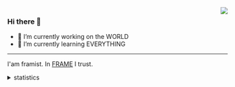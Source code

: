 <img align="right" src="http://github-profile-summary-cards.vercel.app/api/cards/stats?username=framist&theme=nord_bright&" />


### Hi there 👋


- 🔭 I’m currently working on the WORLD
- 🌱 I’m currently learning EVERYTHING

---


I'am framist. In [FRAME](https://framist.github.io/post/frame-2021.html) I trust.


<!--
**framist/framist** is a ✨ _special_ ✨ repository because its `README.md` (this file) appears on your GitHub profile.

Here are some ideas to get you started:

- 🔭 I’m currently working on ...
- 🌱 I’m currently learning ...
- 👯 I’m looking to collaborate on ...
- 🤔 I’m looking for help with ...
- 💬 Ask me about ...
- 📫 How to reach me: ...
- 😄 Pronouns: ...
- ⚡ Fun fact: ...
- 🔥 [Framecraft](https://craft.framist.top/) 
-->

<details>
<summary>statistics</summary>

![](http://github-profile-summary-cards.vercel.app/api/cards/profile-details?username=framist&theme=nord_bright)

![](http://github-profile-summary-cards.vercel.app/api/cards/most-commit-language?username=framist&theme=nord_bright)
![](http://github-profile-summary-cards.vercel.app/api/cards/productive-time?username=framist&theme=nord_bright&utcOffset=8)

</details>


